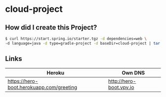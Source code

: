 # cloud-project

## How did I create this Project?

```bash
$ curl https://start.spring.io/starter.tgz -d dependencies=web \
-d language=java -d type=gradle-project -d baseDir=cloud-project | tar -xzvf -
```

## Links


| Heroku                                   | Own DNS                                  |
| ---------------------------------------- | ---------------------------------------- |
| https://hero-boot.herokuapp.com/greeting | http://hero-boot.vpv.io                  |